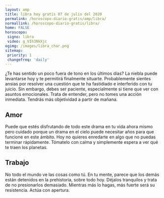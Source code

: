 ```yaml
---
layout: amp
title: libra hoy gratis 07 de julio del 2020 
permalink: /horoscopo-diario-gratis/amp/libra/
normallink: /horoscopo-diario-gratis/libra/
home: FALSE
horoscopo:
 signo: libra
 video: g_VIh3NkXjc
ogimg: /images/libra_char.png
sitemap:
 priority: 1
 changefreq: 'daily'
---
```



¿Te has sentido un poco fuera de tono en los últimos días? La niebla puede levantarse hoy y te permitirá finalmente situarte. Probablemente sientes ansias por resolver una cuestión que te ha fastidiado e interferido con tu juicio. Sin embargo, debes ser paciente, especialmente si tiene que ver con asuntos emocionales. Trata de entender, pero no tomes una acción inmediata. Tendrás más objetividad a partir de mañana.

## Amor

Puede que estés disfrutando de todo este drama en tu vida ahora mismo pero cuidado porque un drama en el cielo puede necesitar años para que funcione en este ámbito. Hoy no quieres enredarte en algo que no puedas terminar rápidamente. Tómatelo con calma y simplemente espera a ver qué te traen los planetas.

## Trabajo

No todo el mundo ve las cosas como tú. En tu mente, parece que los demás están detenidos en la prehistoria, sobre todo hoy. Déjalos tranquilos y trata de no presionarlos demasiado. Mientras más lo hagas, más fuerte será su resistencia. Actúa con apertura.
